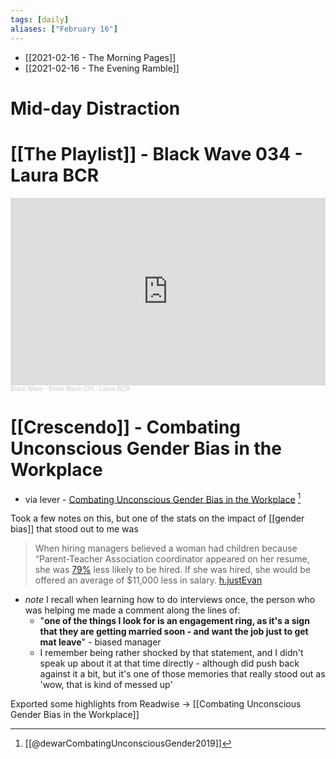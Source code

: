 ```yaml
---
tags: [daily]
aliases: ["February 16"]
---
```


- [[2021-02-16 - The Morning Pages]]
- [[2021-02-16 - The Evening Ramble]]

# Mid-day Distraction

# [[The Playlist]] - Black Wave 034 - Laura BCR

<iframe width="100%" height="300" scrolling="no" frameborder="no" allow="autoplay" src="https://w.soundcloud.com/player/?url=https%3A//api.soundcloud.com/tracks/984107182&color=%23ff5500&auto_play=false&hide_related=false&show_comments=true&show_user=true&show_reposts=false&show_teaser=true&visual=true"></iframe><div style="font-size: 10px; color: #cccccc;line-break: anywhere;word-break: normal;overflow: hidden;white-space: nowrap;text-overflow: ellipsis; font-family: Interstate,Lucida Grande,Lucida Sans Unicode,Lucida Sans,Garuda,Verdana,Tahoma,sans-serif;font-weight: 100;"><a href="https://soundcloud.com/blackwavelt" title="Black Wave" target="_blank" style="color: #cccccc; text-decoration: none;">Black Wave</a> · <a href="https://soundcloud.com/blackwavelt/black-wave-034-laura-bcr" title="Black Wave 034 - Laura BCR" target="_blank" style="color: #cccccc; text-decoration: none;">Black Wave 034 - Laura BCR</a></div>

# [[Crescendo]] -  Combating Unconscious Gender Bias in the Workplace

- via lever - [Combating Unconscious Gender Bias in the Workplace](https://www.lever.co/blog/unconscious-gender-bias/) [^1]

[^1]: [[@dewarCombatingUnconsciousGender2019]]

Took a few notes on this, but one of the stats on the impact of [[gender bias]] that stood out to me was

>   When hiring managers believed a woman had children because “Parent-Teacher Association coordinator appeared on her resume, she was [79%](https://leanin.org/endnotes-50-ways#endnote132) less likely to be hired. If she was hired, she would be offered an average of $11,000 less in salary. [h.justEvan](https://hyp.is/puDgMnCUEeudfEclLhpD_g/www.lever.co/blog/unconscious-gender-bias/)

- *note* I recall when learning how to do interviews once, the person who was helping me made a comment along the lines of: 
	- "__one of the things I look for is an engagement ring, as it's a sign that they are getting married soon - and want the job just to get mat leave__"  - biased manager 
	- I remember being rather shocked by that statement, and I didn't speak up about it at that time directly - although did push back against it a bit, but it's one of those memories that really stood out as 'wow, that is kind of messed up'

Exported some highlights from Readwise -> [[Combating Unconscious Gender Bias in the Workplace]]